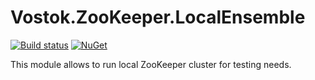 # Vostok.ZooKeeper.LocalEnsemble

[![Build status](https://ci.appveyor.com/api/projects/status/github/vostok/zookeeper.localensemble?svg=true&branch=master)](https://ci.appveyor.com/project/vostok/zookeeper-localensemble/branch/master)
[![NuGet](https://img.shields.io/nuget/v/Vostok.ZooKeeper.LocalEnsemble.svg)](https://www.nuget.org/packages/Vostok.ZooKeeper.LocalEnsemble)

This module allows to run local ZooKeeper cluster for testing needs.

